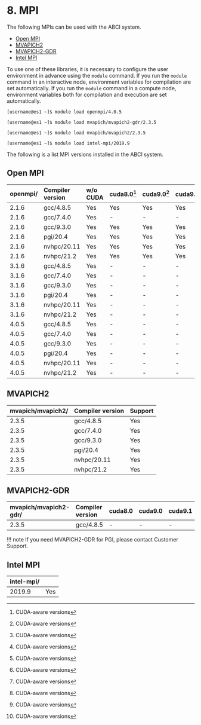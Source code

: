 # 8. MPI

The following MPIs can be used with the ABCI system.

* [Open MPI](https://www.open-mpi.org/)
* [MVAPICH2](http://mvapich.cse.ohio-state.edu/overview/#mv2)
* [MVAPICH2-GDR](http://mvapich.cse.ohio-state.edu/overview/#mv2gdr)
* [Intel MPI](https://software.intel.com/en-us/intel-mpi-library)

To use one of these libraries, it is necessary to configure the user environment in advance using the `module` command.
If you run the `module` command in an interactive node, environment variables for compilation are set automatically.
If you run the `module` command in a compute node, environment variables both for compilation and execution are set automatically.

```
[username@es1 ~]$ module load openmpi/4.0.5
```

```
[username@es1 ~]$ module load mvapich/mvapich2-gdr/2.3.5
```

```
[username@es1 ~]$ module load mvapich/mvapich2/2.3.5
```

```
[username@es1 ~]$ module load intel-mpi/2019.9
```

The following is a list MPI versions installed in the ABCI system.

## Open MPI

| openmpi/ | Compiler version | w/o CUDA | cuda8.0[^1] | cuda9.0[^1] | cuda9.1[^1] | cuda9.2[^1] | cuda10.0[^1] | cuda10.1[^1] | cuda10.2[^1] | cuda11.0[^1] | cuda11.1[^1] | cuda11.2[^1] |
|:--|:--|:--|:--|:--|:--|:--|:--|:--|:--|:--|:--|:--|
| 2.1.6  | gcc/4.8.5   | Yes | Yes | Yes | Yes | Yes | Yes | Yes | Yes | Yes | Yes | Yes |
| 2.1.6  | gcc/7.4.0   | Yes | -   | -   | -   | Yes | Yes | Yes | Yes | Yes | Yes | Yes |
| 2.1.6  | gcc/9.3.0   | Yes | Yes | Yes | Yes | Yes | Yes | Yes | Yes | Yes | Yes | Yes |
| 2.1.6  | pgi/20.4    | Yes | Yes | Yes | Yes | Yes | Yes | Yes | Yes | Yes | Yes | Yes |
| 2.1.6  | nvhpc/20.11 | Yes | Yes | Yes | Yes | Yes | Yes | Yes | Yes | Yes | Yes | Yes |
| 2.1.6  | nvhpc/21.2  | Yes | Yes | Yes | Yes | Yes | Yes | Yes | Yes | Yes | Yes | Yes |
| 3.1.6  | gcc/4.8.5   | Yes | -   | -   | -   | Yes | Yes | Yes | Yes | Yes | Yes | Yes |
| 3.1.6  | gcc/7.4.0   | Yes | -   | -   | -   | Yes | Yes | Yes | Yes | Yes | Yes | Yes |
| 3.1.6  | gcc/9.3.0   | Yes | -   | -   | -   | Yes | Yes | Yes | Yes | Yes | Yes | Yes |
| 3.1.6  | pgi/20.4    | Yes | -   | -   | -   | Yes | Yes | Yes | Yes | Yes | Yes | Yes |
| 3.1.6  | nvhpc/20.11 | Yes | -   | -   | -   | Yes | Yes | Yes | Yes | Yes | Yes | Yes |
| 3.1.6  | nvhpc/21.2  | Yes | -   | -   | -   | Yes | Yes | Yes | Yes | Yes | Yes | Yes |
| 4.0.5  | gcc/4.8.5   | Yes | -   | -   | -   | Yes | Yes | Yes | Yes | Yes | Yes | Yes |
| 4.0.5  | gcc/7.4.0   | Yes | -   | -   | -   | Yes | Yes | Yes | Yes | Yes | Yes | Yes |
| 4.0.5  | gcc/9.3.0   | Yes | -   | -   | -   | Yes | Yes | Yes | Yes | Yes | Yes | Yes |
| 4.0.5  | pgi/20.4    | Yes | -   | -   | -   | Yes | Yes | Yes | Yes | Yes | Yes | Yes |
| 4.0.5  | nvhpc/20.11 | Yes | -   | -   | -   | Yes | Yes | Yes | Yes | Yes | Yes | Yes |
| 4.0.5  | nvhpc/21.2  | Yes | -   | -   | -   | Yes | Yes | Yes | Yes | Yes | Yes | Yes |

[^1]: CUDA-aware versions

## MVAPICH2

| mvapich/mvapich2/ | Compiler version | Support |
|:--|:--|:--|
| 2.3.5 | gcc/4.8.5   | Yes |
| 2.3.5 | gcc/7.4.0   | Yes |
| 2.3.5 | gcc/9.3.0   | Yes |
| 2.3.5 | pgi/20.4    | Yes |
| 2.3.5 | nvhpc/20.11 | Yes |
| 2.3.5 | nvhpc/21.2  | Yes |

## MVAPICH2-GDR

| mvapich/mvapich2-gdr/ | Compiler version | cuda8.0 | cuda9.0 | cuda9.1 | cuda9.2 | cuda10.0 | cuda10.1 | cuda10.2 | cuda11.0 |
|:--|:--|:--|:--|:--|:--|:--|:--|:--|:--|
| 2.3.5  | gcc/4.8.5 | -   | -   | -   | -   | -   | -   | Yes | Yes |

!!! note
    If you need MVAPICH2-GDR for PGI, please contact Customer Support.

## Intel MPI

| intel-mpi/ | |
|:--|:--|
| 2019.9 | Yes |
